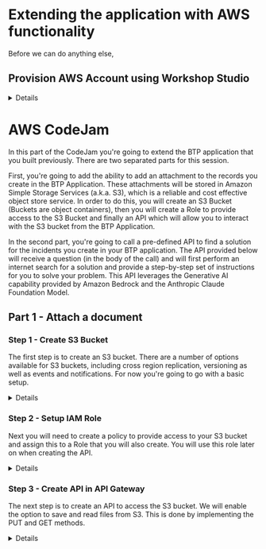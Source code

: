 # Extending the application with AWS functionality

Before we can do anything else, 

## Provision AWS Account using Workshop Studio 

<details>

1. Access this URL or scan the QR code below: 

**https://catalog.us-east-1.prod.workshops.aws/join?access-code=377a-0cdfa0-95** 

![Alt text](../images/image-60.png)

2. Select Email one-time password (OTP)

![Alt text](../images/image-61.png)

3. Provide an Email address that you have access to, then click on **Send passcode**.

You can use your corporate or personal email address. 

![Alt text](../images/image-62.png)


4. Check your email for the passcode. 


![Alt text](../images/image-63.png)


5. Copy this 9-digit into the Passcode field, then click on **Sign in**. 

![Alt text](../images/image-64.png)

![Alt text](../images/image-65.png)

6. You will be prompted to Review and join the event. 

![Alt text](../images/image-66.png)

7. Scroll down to review all the Terms and conditions, then check the box for **I agree with the Terms and Conditions**, and click on **Join event**.

![Alt text](../images/image-67.png)


8. Now you'll be in your Event dashboard, which will look similar to the screenshot below. 

For this CodeJam, you can ignore the top section of the menu on the left and the main content of the workshop. You have to click on the **Open AWS Console** link, as highlighted in RED below. 

![Alt text](../images/image-68.png) 

9. Once the link opens, you will be inside the AWS Console, where all services are available.

You're now ready to go!

![Alt text](../images/image-69.png)

</details>

# AWS CodeJam 

In this part of the CodeJam you're going to extend the BTP application that you built previously. There are two separated parts for this session. 

First, you're going to add the ability to add an attachment to the records you create in the BTP Application. These attachments will be stored in Amazon Simple Storage Services (a.k.a. S3), which is a reliable and cost effective object store service. In order to do this, you will create an S3 Bucket (Buckets are object containers), then you will create a Role to provide access to the S3 Bucket and finally an API which will allow you to interact with the S3 bucket from the BTP Application.

In the second part, you're going to call a pre-defined API to find a solution for the incidents you create in your BTP application. The API provided below will receive a question (in the body of the call) and will first perform an internet search for a solution and provide a step-by-step set of instructions for you to solve your problem. This API leverages the Generative AI capability provided by Amazon Bedrock and the Anthropic Claude Foundation Model.

## Part 1 - Attach a document

### Step 1 - Create S3 Bucket

The first step is to create an S3 bucket. There are a number of options available for S3 buckets, including cross region replication, versioning as well as events and notifications. For now you're going to go with a basic setup. 

<details>
1. Access S3 Console

Enter S3 in the search bar and select S3 from the dropdown menu.

![Alt text](../images/image-72.jpeg)

2. Create bucket

On the main S3 console, click on the Create bucket button on the right

![Alt text](../images/image-71.jpeg)

3. Enter bucket name

Enter a bucket name. The bucket name needs to be unique across all AWS accounts. 

A good idea would be to call it <your_name-teched-codejam>.

![Alt text](../images/image-70.jpeg)

4. Scroll down and click on Create bucket

![Alt text](../images/image-3.png)

5. Access the S3 bucket to retrieve the bucket resource name

This will be required on a subsequent step, when we need to provide authorise our API to access to the S3 Bucket
Click on the bucket name on the list

![Alt text](../images/image-4.png)

6. Select Properties

![Alt text](../images/image-5.png)

7. Copy the Amazone Resource Name (ARN)

Clicking on the button to the left of the name will copy the ARN.

![Alt text](../images/image-6.png)

That's the S3 bucket created. 
</details>

### Step 2 - Setup IAM Role

Next you will need to create a policy to provide access to your S3 bucket and assign this to a Role that you will also create. You will use this role later on when creating the API. 


<details>
1. Access IAM console

On the search bar, type IAM (Identity Access Management), and select IAM from the menu.

![Alt text](../images/image-7.png)

2. Create Policy

Select policies from the left side panel

 ![Alt text](../images/image-8.png)
 
Click on the Create policy button

 ![Alt text](../images/image-9.png)


Switch the policy editor to JSON clicking on the button 

![Alt text](../images/image-10.png)

Copy and paste the following policy in the Policy Editor.
Replace the resource with the ARN you copied before, or just replace the <your_bucket> text with the name of your bucket (without <>). Ensure that the /* is included at the end of the ARN.
This policy enables access to read and write objects from your S3 bucket as well as listing objects within the bucket. 

```
{
    "Version": "2012-10-17",
    "Statement": [
        {
            "Effect": "Allow",
            "Action": [
                "s3:PutObject",
                "s3:GetObject",
                "s3:ListBucket"		
            ],
            "Resource": "arn:aws:s3:::<your_bucket>/*"
        }
}
```

![Alt text](../images/image-11.png)

Click next and enter a policy name

![Alt text](../images/image-12.png)

Scroll down and click Create policy

![Alt text](../images/image-13.png)

You can now search and see your policy.

![Alt text](../images/aws-1.png)    

3. Create Role

Select the Roles menu entry from the side panel

![Alt text](../images/aws-2.png)

Click Create role

![Alt text](../images/image-16.png)

On the next screen, select Custom trust policy. This will enable the role we're creating to be used by our API. The action sts:AssumeRole allows a service or instance to adopt a role while it is performing an action. The service "apigateway.amazonaws.com" specifies that we're allowing the API Gateway service to use this role. 
Copy the following code and paste it on the Custom trust policy section
```
{
    "Version": "2012-10-17",
    "Statement": [
        {
        "Sid": "",
        "Effect": "Allow",
        "Principal": {
            "Service": "apigateway.amazonaws.com"
        },
        "Action": "sts:AssumeRole"
        }
    ]
} 
```

![Alt text](../images/image-17.png)

Scroll down and click Next

![Alt text](../images/image-18.png)

On the next screen, you will add the policy you just created to this role. Search for the policy and select it using the checkbox next to the name. Click Next. 

![Alt text](../images/image-19.png)

Enter a name for your role

![Alt text](../images/image-20.png)

Scroll down and click Create role

![Alt text](../images/image-21.png)

4. Get Amazon Resource Name (ARN) for the role.

This will be required for to create the API. Search for your role and click on the name.

![Alt text](../images/image-22.png)

Copy the ARN. You can click on the button on the left to do so. 

![Alt text](../images/image-23.png)

</details>

### Step 3 - Create API in API Gateway

The next step is to create an API to access the S3 bucket. 
We will enable the option to save and read files from S3.
This is done by implementing the PUT and GET methods.

<details>


1. Access API Gateway

Search for API Gateway and click on the service on the menu

![Alt text](../images/image-24.png)


2.	Select **REST API - Build**

On the API Gateway screen, scroll down to REST API

![Alt text](../images/aws-20.png)

Click Build


3.	Select **New API**, enter your **API name** and leave **Endpoint Type = Regional**. Click **Create API**

![Alt text](../images/aws-21.png)

4.	Create Resource **{folder}**.  

Ensure you enter **{folder}** for the **Resource Name** and **Resource Path** field.  


![Alt text](../images/aws-22.png)

![Alt text](../images/image-14.png)

5.	Create resource **{item}** under {folder}. 

Ensure you enter **{item}** for both the **Resource Name** and **Resource Path** field. 

![Alt text](../images/image-15.png)

![Alt text](../images/image-16-2.png)

6.	Create method **PUT** under {item}

Ensure **{item}** is selected

![Alt text](../images/aws-26.png)

7.	Select **PUT** and click on the refresh button next to it to view the form.
    
![Alt text](../images/aws-27.png)

8.	Update with the following information. Leave the rest as default/blank.

```
Integration type: AWS Service
AWS Region: your region
AWS Service: Simple Storage Service (S3)
HTTP Method: PUT
Action Type: Use path override
Path override: {bucket}/{object}
Execution Role: resource name for the role created in the previous section.
```

![Alt text](../images/aws-28.png)

9.	In the next screen select **Integration Request**.

We need to map the path (bucket/object) to the resources we created (folder/item)
    
![Alt text](../images/aws-29.png)
    
10.	Expand URL Path Parameters and select Add path.
    
![Alt text](../images/aws-30.png)
    
11.	Enter the following mappings

```
Name: bucket - Mapped from: method.request.path.folder 
Name: object – Mapped from: method.request.path.item
```

![Alt text](../images/aws-31.png)

Make sure you click on the tick after entering the second line:

![Alt text](../images/aws-32.png)

12.	Go back by selecting Method Execution at the top and select **Create Method**, to define the **GET** method

![Alt text](../images/aws-33.png)

![Alt text](../images/image-400.png)

13.	Use the same settings from the PUT method, except for the HTTP method (GET in this case)

![Alt text](../images/aws-34.png)

14.	Enter the URL Path Parameters (same parameters used for the PUT Method)

![Alt text](../images/aws-35.png)

15.	Click on Method Execution to go back

![Alt text](../images/aws-36.png)

16. You need to map the Content-Type so the API can display the files in the browsers. Select **Method Response**

![Alt text](../images/image-500.png)

17. Expand the HTTP Status 200 and remove the Content type 'application/json' by clicking on the x 

![Alt text](../images/image-600.png)

18. Add Content-Type as Response Header. Select Add Header and enter 'Content-Type'.

![Alt text](../images/image-700.png)

![Alt text](../images/image-800.png)

Click on the tick button to accept the changes. 

Go back to the previous step by clicking on **Method Execution** at the top. 

![Alt text](../images/image-900.png)


19. Map the Content-Type from the file retrieved from S3. Select **Integration Response** 

![Alt text](../images/image-1000.png)

Expand the line by clicking in the triangle and select the change (pencil button) for the Content-Type Response header.

![Alt text](../images/image-1100.png)

Update the mapping with the following value and click the tick button. 

``` 
integration.response.header.Content-Type
```

Click on **Method Execution** to go back

![Alt text](../images/image-1200.png)


20. Enable **CORS**

From the actions menu, select **Enable CORS**

![Alt text](../images/aws-3.png)

Ensure both PUT and GET methods are selected. Click on **Enable CORS and replace existing CORS headers**

![Alt text](../images/image-100.png)

![Alt text](../images/image-200.png)

![Alt text](../images/image-300.png)
    
Please note that when enabling CORS, the Method Response and Integration Responses will be updated and an entry for Access-Control-Allow-Origin added. No action is required but you will notice this as an additional value.

21.	Click on Settings on the left side to configure the Binary Media Types supported.

    ![Alt text](../images/aws-37.png)



22.	Scroll down, click on **Add Binary Media Type** and enter **application/pdf**


    This will configure binary support for PDF files.

    ![Alt text](../images/image-1400.png)

    Click on **Save Changes**. 

23.	 Navigate back to the Resources Method by clicking on **Resources**

 ![Alt text](../images/image-00.png)



26.	Deploy API
    
    Click on the **Actions** dropdown and select Deploy API

    ![Alt text](../images/aws-42.png)

27.	Create a New Stage, enter a Stage name, Stage description and Deployment description and click Deploy

    ![Alt text](../images/aws-43.png)

28.	Leave all settings with their default values and click Save Changes
    
    ![Alt text](../images/aws-44.png)

    You will find the URL for your API at the top of this page, under Invoke URL. Note down this Invoke URL.

</details>

